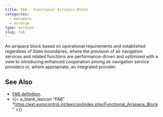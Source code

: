 ```yaml
---
title: FAB - Functional Airspace Block
categories:
  - metadata
  - acronym
type: acronym
slug: fab
---
```


An airspace block based on operational requirements and established
regardless of State boundaries, where the provision of air navigation
services and related functions are performance-driven and optimised
with a view to introducing enhanced cooperation among air navigation
service providers or, where appropriate, an integrated provider.


## See Also

* [FAB definition][fab].
* {{< a_blank_lexicon "FAB" "https://ext.eurocontrol.int/lexicon/index.php/Functional_Airspace_Block" >}}

[fab]: /definition/fab/ "FAB definition"

